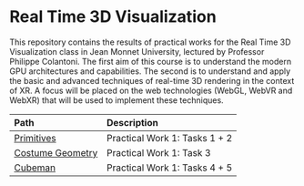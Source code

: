 # Real Time 3D Visualization

This repository contains the results of practical works for the Real Time 3D Visualization class in Jean Monnet University, lectured by Professor Philippe Colantoni. 
The first aim of this course is to understand the modern GPU architectures and capabilities. The second is
to understand and apply the basic and advanced techniques of real-time 3D rendering in the context of XR.
A focus will be placed on the web technologies (WebGL, WebVR and WebXR) that will be used to
implement these techniques. 

| Path | Description
| :--- | :----------
| [Primitives](https://shani1610.github.io/real-time-3d-visualization/primitives/) | Practical Work 1: Tasks 1 + 2
| [Costume Geometry](https://shani1610.github.io/real-time-3d-visualization/costume_geometry/) | Practical Work 1: Task 3
| [Cubeman](https://shani1610.github.io/real-time-3d-visualization/cubeman/) | Practical Work 1: Tasks 4 + 5




